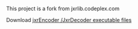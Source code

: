 This project is a fork from jxrlib.codeplex.com

Download [jxrEncoder /JxrDecoder executable files](https://cdn.rawgit.com/moh-hassan/jxrlib/b76b533f/dist/jxr_enc_dec.zip)
